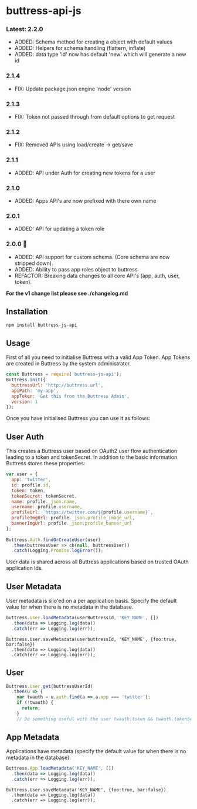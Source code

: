 # buttress-api-js
### Latest: 2.2.0
- ADDED: Schema method for creating a object with default values
- ADDED: Helpers for schema handling (flattern, inflate)
- ADDED: data type 'id' now has default 'new' which will generate a new id
### 2.1.4
- FIX: Update package.json engine 'node' version
### 2.1.3
- FIX: Token not passed through from default options to get request
### 2.1.2
- FIX: Removed APIs using load/create -> get/save
### 2.1.1
- ADDED: API under Auth for creating new tokens for a user
### 2.1.0
- ADDED: Apps API's are now prefixed with there own name
### 2.0.1
- ADDED: API for updating a token role
### 2.0.0 :tada:
- ADDED: API support for custom schema. (Core schema are now stripped down).
- ADDED: Ability to pass app roles object to buttress
- REFACTOR: Breaking data changes to all core API's (app, auth, user, token).

**For the v1 change list please see ./changelog.md**

## Installation
`npm install buttress-js-api`

## Usage
First of all you need to initialise Buttress with a valid App Token. App Tokens are created in Buttress by the system administrator.
```javascript
const Buttress = require('buttress-js-api');
Buttress.init({
  buttressUrl: 'http://buttress.url',
  apiPath: 'my-app',
  appToken: 'Get this from the Buttress Admin',
  version: 1
});
```
Once you have initialised Buttress you can use it as follows:

## User Auth
This creates a Buttress user based on OAuth2 user flow authentication leading to a token and tokenSecret. In addition to the basic information Buttress stores these properties:
```javascript
var user = {
  app: 'twitter',
  id: profile.id,
  token: token,
  tokenSecret: tokenSecret,
  name: profile._json.name,
  username: profile.username,
  profileUrl: `https://twitter.com/${profile.username}`,
  profileImgUrl: profile._json.profile_image_url,
  bannerImgUrl: profile._json.profile_banner_url
};
  
Buttress.Auth.findOrCreateUser(user)
  .then(buttressUser => cb(null, buttressUser))
  .catch(Logging.Promise.logError());
```
User data is shared across all Buttress applications based on trusted OAuth application Ids.

## User Metadata
User metadata is silo'ed on a per application basis. Specify the default value for when there is no metadata in the database.
```javascript
buttress.User.loadMetadata(userButtressId, 'KEY_NAME', [])
  .then(data => Logging.log(data))
  .catch(err => Logging.log(err));
```
```
Buttress.User.saveMetadata(userbuttressId, 'KEY_NAME', {foo:true, bar:false})
  .then(data => Logging.log(data))
  .catch(err => Logging.log(err));
```

## User
```javascript
Buttress.User.get(buttressUserId)
  .then(u => {
    var twauth = u.auth.find(a => a.app === 'twitter');
    if (!twauth) {
      return;
    }
    // Do something useful with the user twauth.token && twauth.tokenSecret
```
## App Metadata
Applications have metadata (specify the default value for when there is no metadata in the database):
```javascript
Buttress.App.loadMetadata('KEY_NAME', [])
  .then(data => Logging.log(data))
  .catch(err => Logging.log(err));
```
```
Buttress.User.saveMetadata('KEY_NAME', {foo:true, bar:false})
  .then(data => Logging.log(data))
  .catch(err => Logging.log(err));
```

